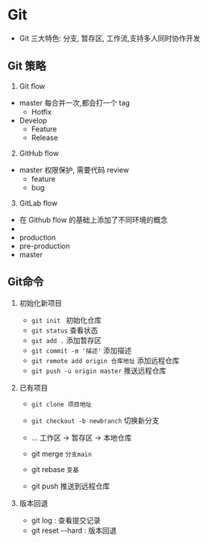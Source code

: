 # Git

-   Git 三大特色: 分支, 暂存区, 工作流,支持多人同时协作开发

## Git 策略

1. Git flow

-   master 每合并一次,都会打一个 tag
    -   Hotfix
-   Develop
    -   Feature
    -   Release

2. GitHub flow

-   master 权限保护, 需要代码 review
    -   feature
    -   bug

3. GitLab flow

-   在 Github flow 的基础上添加了不同环境的概念
-
-   production
-   pre-production
-   master

## Git命令


1. 初始化新项目
   - `git init `                        初始化仓库
   - `git status`                       查看状态
   - `git add .`                        添加暂存区
   - `git commit -m '描述'`             添加描述
   - `git remote add origin 仓库地址`    添加远程仓库
   - `git push -u origin master`        推送远程仓库

2. 已有项目
   - `git clone 项目地址` 
   - `git checkout -b newbranch`        切换新分支
   -  ...                               工作区 -> 暂存区 -> 本地仓库
 
   - git merge `分支main`
   - git rebase `变基 `     

   - git push 推送到远程仓库

3. 版本回退
    - git log : 查看提交记录
    - git reset --hard : 版本回退
